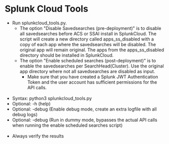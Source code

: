# Splunk Cloud Tools
- Run splunkcloud_tools.py.
    - The option "Disable Savedsearches (pre-deployment)" is to disable all savedsearches before ACS or SSAI install in SplunkCloud. The script will create a new directory called apps_ss_disabled with a copy of each app where the savedsearches will be disabled. The original app will remain original. The apps from the apps_ss_disabled directory should be installed in SplunkCloud.
    - The option "Enable scheduled searches (post-deployment)" is to enable the savedsearches per SearchHead(Cluster). Use the original app directory where not all savedsearches are disabled as input.
        - Make sure that you have created a Splunk JWT Authentication Token and the user account has sufficient permissions for the API calls.
<br/><br/>
- Syntax: python3 splunkcloud_tools.py
- Optional: -h (help)
- Optional: -debug (Enable debug mode, create an extra logfile with all debug logs)
- Optional: -debug (Run in dummy mode, bypasses the actual API calls when running the enable scheduled searches script)
<br/><br/>
- Always verify the results

